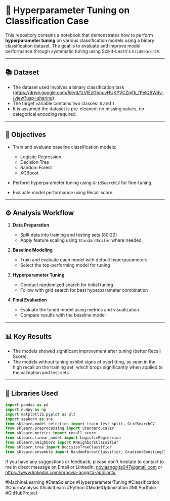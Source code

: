 # 🔧 Hyperparameter Tuning on Classification Case

This repository contains a notebook that demonstrates how to perform **hyperparameter tuning** on various classification models using a binary classification dataset. The goal is to evaluate and improve model performance through systematic tuning using Scikit-Learn's `GridSearchCV`.

---

## 📚 Dataset

- The dataset used involves a binary classification task (https://drive.google.com/file/d/1LVIEzGbnuvHUKPVCZpifk_fPelQ6Wdy-/view?usp=sharing)
- The target variable contains two classes: `0` and `1`.
- It is assumed the dataset is pre-cleaned: no missing values, no categorical encoding required.

---

## 📌 Objectives

- Train and evaluate baseline classification models:
  - Logistic Regression
  - Decision Tree
  - Random Forest
  - XGBoost

- Perform hyperparameter tuning using `GridSearchCV` for fine-tuning.

- Evaluate model performance using Recall score.

---

## ⚙️ Analysis Workflow

1. **Data Preparation**
   - Split data into training and testing sets (80:20)
   - Apply feature scaling using `StandardScaler` where needed

2. **Baseline Modeling**
   - Train and evaluate each model with default hyperparameters
   - Select the top-performing model for tuning

3. **Hyperparameter Tuning**
   - Conduct randomized search for initial tuning
   - Follow with grid search for best hyperparameter combination

4. **Final Evaluation**
   - Evaluate the tuned model using metrics and visualization
   - Compare results with the baseline model

---

## 📊 Key Results

- The models showed significant improvement after tuning (better Recall Score).
- The models without tuning exhibit signs of overfitting, as seen in the high recall on the training set, which drops significantly when applied to the validation and test sets.

---

## 🧰 Libraries Used

```python
import pandas as pd
import numpy as np
import matplotlib.pyplot as plt
import seaborn as sns
from sklearn.model_selection import train_test_split, GridSearchCV
from sklearn.preprocessing import StandardScaler
from sklearn.metrics import recall_score
from sklearn.linear_model import LogisticRegression
from sklearn.neighbors import KNeighborsClassifier
from sklearn.tree import DecisionTreeClassifier
from sklearn.ensemble import RandomForestClassifier, GradientBoostingClassifier
```

If you have any suggestions or feedback, please don't hesitate to contact to me in direct message on Email or LinkedIn: noviaanggita047@gmail.com or https://www.linkedin.com/in/novia-anggita-aprilianti/




#MachineLearning #DataScience #HyperparameterTuning #Classification #ChurnAnalysis #ScikitLearn #Python #ModelOptimization #MLPortfolio #GitHubProject

